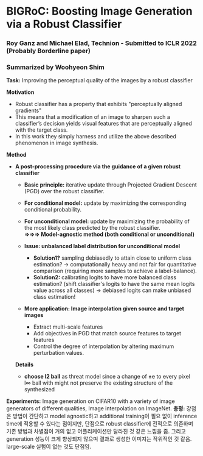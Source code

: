 # BIGRoC: Boosting Image Generation via a Robust Classifier
### Roy Ganz and Michael Elad, Technion - Submitted to ICLR 2022 (Probably Borderline paper)
### Summarized by Woohyeon Shim

**Task:** Improving the perceptual quality of the images by a robust classifier

**Motivation**
* Robust classifier has a property that exhibits "perceptually aligned gradients"	
* This means that a modification of an image to sharpen such a classifier’s decision yields visual features that are perceptually aligned with the target class.
* In this work they simply harness and utilize the above described phenomenon in image synthesis.
	
**Method**	
* **A post-processing procedure via the guidance of a given robust classifier**
  * **Basic principle:** iterative update through Projected Gradient Descent (PGD) over the robust classifier.
  * **For conditional model:** update by maximizing the corresponding conditional probability.
  * **For unconditional model:** update by maximizing the probability of the most likely class predicted by the robust classifier.\
	**⇒⇒⇒ Model-agnostic method (both conditional or unconditional)**
		
  * **Issue: unbalanced label distribution for unconditional model**
    * **Solution1?** sampling debiasedly to attain close to uniform class estimation? → computationally heavy and not fair for quantitative comparison (requiring more samples to achieve a label-balance).
    * **Solution2:** calibrating logits to have more balanced class estimation? (shift classifier's logits to have the same mean logits value across all classes) → debiased logits can make unbiased class estimation!
	
  * **More application: Image interpolation given source and target images**
    * Extract multi-scale features
    * Add objectives in PGD that match source features to target features
    * Control the degree of interpolation by altering maximum perturbation values.
  
  **Details**			
    * **choose l2 ball** as threat model since a change of ±e to every pixel l∞ ball with might not preserve the existing structure of the synthesized

**Experiments:** Image generation on CIFAR10 with a variety of image generators of different qualities, Image interpolation on ImageNet.
**총평:** 강점은 방법이 간단하고 model agnostic하고 additional training이 필요 없이 inference time에 적용할 수 있다는 점이지만, 단점으로 robust classifier에 전적으로 의존하며 기존 방법과 차별점이 거의 없고 어플리케이션만 달라진 것 같은 느낌을 줌. 그리고 generation 성능이 크게 향상되지 않으며 결과로 생성한 이미지는 작위적인 것 같음. large-scale 실험이 없는 것도 단점임.
